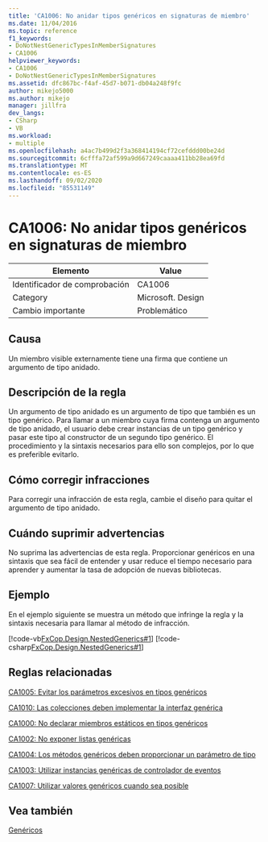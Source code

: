 ```yaml
---
title: 'CA1006: No anidar tipos genéricos en signaturas de miembro'
ms.date: 11/04/2016
ms.topic: reference
f1_keywords:
- DoNotNestGenericTypesInMemberSignatures
- CA1006
helpviewer_keywords:
- CA1006
- DoNotNestGenericTypesInMemberSignatures
ms.assetid: dfc867bc-f4af-45d7-b071-db04a248f9fc
author: mikejo5000
ms.author: mikejo
manager: jillfra
dev_langs:
- CSharp
- VB
ms.workload:
- multiple
ms.openlocfilehash: a4ac7b499d2f3a368414194cf72cefddd00be24d
ms.sourcegitcommit: 6cfffa72af599a9d667249caaaa411bb28ea69fd
ms.translationtype: MT
ms.contentlocale: es-ES
ms.lasthandoff: 09/02/2020
ms.locfileid: "85531149"
---
```

# <a name="ca1006-do-not-nest-generic-types-in-member-signatures"></a>CA1006: No anidar tipos genéricos en signaturas de miembro

|Elemento|Value|
|-|-|
|Identificador de comprobación|CA1006|
|Category|Microsoft. Design|
|Cambio importante|Problemático|

## <a name="cause"></a>Causa
Un miembro visible externamente tiene una firma que contiene un argumento de tipo anidado.

## <a name="rule-description"></a>Descripción de la regla
Un argumento de tipo anidado es un argumento de tipo que también es un tipo genérico. Para llamar a un miembro cuya firma contenga un argumento de tipo anidado, el usuario debe crear instancias de un tipo genérico y pasar este tipo al constructor de un segundo tipo genérico. El procedimiento y la sintaxis necesarios para ello son complejos, por lo que es preferible evitarlo.

## <a name="how-to-fix-violations"></a>Cómo corregir infracciones
Para corregir una infracción de esta regla, cambie el diseño para quitar el argumento de tipo anidado.

## <a name="when-to-suppress-warnings"></a>Cuándo suprimir advertencias
No suprima las advertencias de esta regla. Proporcionar genéricos en una sintaxis que sea fácil de entender y usar reduce el tiempo necesario para aprender y aumentar la tasa de adopción de nuevas bibliotecas.

## <a name="example"></a>Ejemplo
En el ejemplo siguiente se muestra un método que infringe la regla y la sintaxis necesaria para llamar al método de infracción.

[!code-vb[FxCop.Design.NestedGenerics#1](../code-quality/codesnippet/VisualBasic/ca1006-do-not-nest-generic-types-in-member-signatures_1.vb)]
[!code-csharp[FxCop.Design.NestedGenerics#1](../code-quality/codesnippet/CSharp/ca1006-do-not-nest-generic-types-in-member-signatures_1.cs)]

## <a name="related-rules"></a>Reglas relacionadas
[CA1005: Evitar los parámetros excesivos en tipos genéricos](../code-quality/ca1005.md)

[CA1010: Las colecciones deben implementar la interfaz genérica](../code-quality/ca1010.md)

[CA1000: No declarar miembros estáticos en tipos genéricos](../code-quality/ca1000.md)

[CA1002: No exponer listas genéricas](../code-quality/ca1002.md)

[CA1004: Los métodos genéricos deben proporcionar un parámetro de tipo](../code-quality/ca1004.md)

[CA1003: Utilizar instancias genéricas de controlador de eventos](../code-quality/ca1003.md)

[CA1007: Utilizar valores genéricos cuando sea posible](../code-quality/ca1007.md)

## <a name="see-also"></a>Vea también
[Genéricos](/dotnet/csharp/programming-guide/generics/index)
